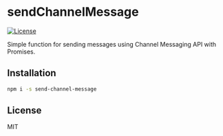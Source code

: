 # sendChannelMessage

[![License][license-image]][license-url]

Simple function for sending messages using Channel Messaging API with Promises.

## Installation

``` sh
npm i -s send-channel-message
```

## License

MIT

[license-image]: http://img.shields.io/npm/l/safe-publish-latest.svg
[license-url]: LICENSE
